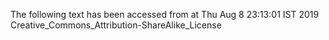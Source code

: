 The following text has been accessed from at Thu Aug 8 23:13:01 IST 2019
Creative_Commons_Attribution-ShareAlike_License
